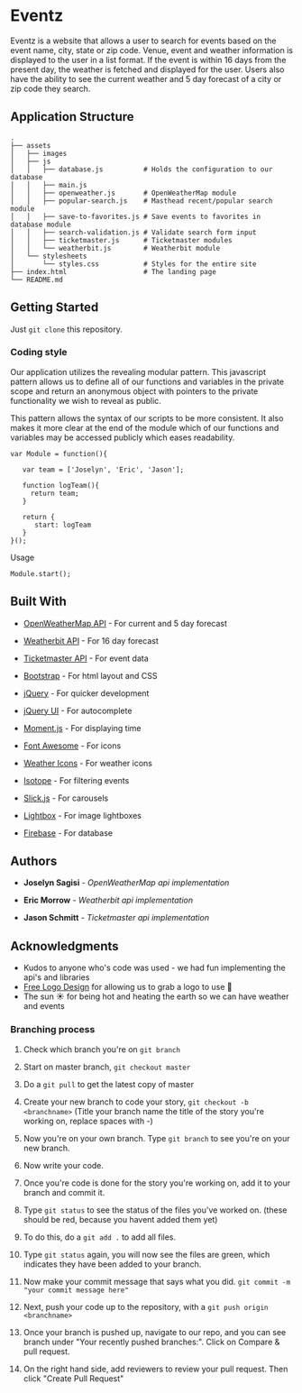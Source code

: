 # Eventz

Eventz is a website that allows a user to search for events based on the event name, city, state or zip code. Venue, event and weather information is displayed to the user in a list format. If the event is within 16 days from the present day, the weather is fetched and displayed for the user. Users also have the ability to see the current weather and 5 day forecast of a city or zip code they search.


## Application Structure
    .
    ├── assets
    │   ├── images
    │   ├── js
    │   │   ├── database.js          # Holds the configuration to our database
    │   │   ├── main.js
    │   │   ├── openweather.js       # OpenWeatherMap module
    │   │   ├── popular-search.js    # Masthead recent/popular search module
    │   │   ├── save-to-favorites.js # Save events to favorites in database module
    │   │   ├── search-validation.js # Validate search form input
    │   │   ├── ticketmaster.js      # Ticketmaster modules
    │   │   └── weatherbit.js        # Weatherbit module
    │   └── stylesheets
    │       └── styles.css           # Styles for the entire site
    ├── index.html                   # The landing page
    └── README.md



## Getting Started

Just `git clone` this repository.


### Coding style

Our application utilizes the revealing modular pattern. This javascript pattern allows us to define all of our functions and variables in the private scope and return an anonymous object with pointers to the private functionality we wish to reveal as public.

This pattern allows the syntax of our scripts to be more consistent. It also makes it more clear at the end of the module which of our functions and variables may be accessed publicly which eases readability.

```
var Module = function(){

   var team = ['Joselyn', 'Eric', 'Jason'];

   function logTeam(){
     return team;
   }

   return {
      start: logTeam
   }
}();
```

Usage
```
Module.start();
```


## Built With

* [OpenWeatherMap API](https://openweathermap.org/api) - For current and 5 day forecast

* [Weatherbit API](https://www.weatherbit.io/api/weather-forecast-16-day) - For 16 day forecast

* [Ticketmaster API](https://developer.ticketmaster.com/products-and-docs/) - For event data

* [Bootstrap](https://getbootstrap.com/) - For html layout and CSS

* [jQuery](https://jquery.com/) - For quicker development

* [jQuery UI](https://jqueryui.com/) - For autocomplete

* [Moment.js](https://momentjs.com/) - For displaying time

* [Font Awesome](https://fontawesome.com/) - For icons

* [Weather Icons](http://erikflowers.github.io/weather-icons/) - For weather icons

* [Isotope](https://isotope.metafizzy.co/) - For filtering events

* [Slick.js](http://kenwheeler.github.io/slick/) - For carousels

* [Lightbox](http://lokeshdhakar.com/projects/lightbox2/) - For image lightboxes

* [Firebase](https://firebase.google.com/) - For database


## Authors

* **Joselyn Sagisi** - *OpenWeatherMap api implementation*

* **Eric Morrow** - *Weatherbit api implementation*

* **Jason Schmitt** - *Ticketmaster api implementation*


## Acknowledgments

* Kudos to anyone who's code was used - we had fun implementing the api's and libraries
* [Free Logo Design](https://www.freelogodesign.org/) for allowing us to grab a logo to use :raised_hands:
* The sun :sunny: for being hot and heating the earth so we can have weather and events





### Branching process


1. Check which branch you're on `git branch`

2. Start on master branch, `git checkout master`

3. Do a `git pull` to get the latest copy of master

4. Create your new branch to code your story, `git checkout -b <branchname>` (Title your branch name the title of the story you're working on, replace spaces with -)

5. Now you're on your own branch. Type `git branch` to see you're on your new branch.

6. Now write your code.

7. Once you're code is done for the story you're working on, add it to your branch and commit it.

8. Type `git status` to see the status of the files you've worked on. (these should be red, because you havent added them yet)

9. To do this, do a `git add .` to add all files.

10. Type `git status` again, you will now see the files are green, which indicates they have been added to your branch.

11. Now make your commit message that says what you did. `git commit -m "your commit message here"`

12. Next, push your code up to the repository, with a `git push origin <branchname>`

13. Once your branch is pushed up, navigate to our repo, and you can see branch under "Your recently pushed branches:". Click on Compare & pull request.

14. On the right hand side, add reviewers to review your pull request. Then click "Create Pull Request"